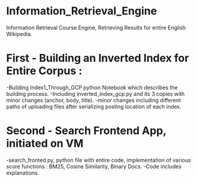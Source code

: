 # Information_Retrieval_Engine
Information Retrieval Course Engine, Retrieving Results for entire English Wikipedia.

# First - Building an Inverted Index for Entire Corpus : 
-Building Index1_Through_GCP python Notebook which describes the building process.
-Including inverted_index_gcp.py and its 3 copies with minor changes (anchor, body, title).
-minor changes including different paths of uploading files after serializing posting location of each index. 


# Second - Search Frontend App, initiated on VM
-search_fronted.py, python file with entire code, implementation of various score functions : BM25, Cosine Similarity, Binary Docs.
-Code includes explanations.
